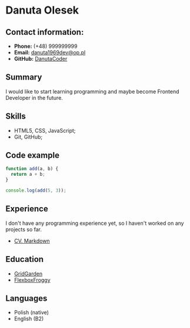 # Danuta Olesek

## Contact information:

- **Phone:** (+48) 999999999
- **Email:** danuta1969dev@op.pl
- **GitHub:** [DanutaCoder](https://github.com/DanutaCoder)

## Summary

I would like to start learning programming and maybe become Frontend Developer in the future.

## Skills

- HTML5, CSS, JavaScript;
- Git, GitHub;

## Code example

```javascript
function add(a, b) {
  return a + b;
}

console.log(add(5, 3));
```

## Experience

I don't have any programming experience yet, so I haven't worked on any projects so far.

- [CV. Markdown](https://danutacoder.github.io/rsschool-cv/cv)

## Education

- [GridGarden](https://cssgridgarden.com/#pl)
- [FlexboxFroggy](https://flexboxfroggy.com/#pl)

## Languages

- Polish (native)
- English (B2)